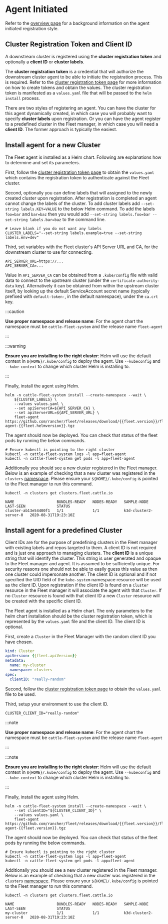 # Agent Initiated

Refer to the [overview page](./cluster-overview.md#agent-initiated-registration) for a background information on the agent initiated registration style.

## Cluster Registration Token and Client ID

A downstream cluster is registered using the **cluster registration token** and optionally a **client ID** or **cluster labels**.

The **cluster registration token** is a credential that will authorize the downstream cluster agent to be
able to initiate the registration process. This is required. Refer to the [cluster registration token page](./cluster-tokens.md) for more information
on how to create tokens and obtain the values. The cluster registration token is manifested as a `values.yaml` file that will
be passed to the `helm install` process.

There are two styles of registering an agent. You can have the cluster for this agent dynamically created, in which
case you will probably want to specify **cluster labels** upon registration.  Or you can have the agent register to a predefined
cluster in the Fleet manager, in which case you will need a **client ID**.  The former approach is typically the easiest.

## Install agent for a new Cluster

The Fleet agent is installed as a Helm chart. Following are explanations how to determine and set its parameters.

First, follow the [cluster registration token page](./cluster-tokens.md) to obtain the `values.yaml` which contains
the registration token to authenticate against the Fleet cluster.

Second, optionally you can define labels that will assigned to the newly created cluster upon registration. After
registration is completed an agent cannot change the labels of the cluster. To add cluster labels add
`--set-string labels.KEY=VALUE` to the below Helm command. To add the labels `foo=bar` and `bar=baz` then you would
add `--set-string labels.foo=bar --set-string labels.bar=baz` to the command line.

```shell
# Leave blank if you do not want any labels
CLUSTER_LABELS="--set-string labels.example=true --set-string labels.env=dev"
```

Third, set variables with the Fleet cluster's API Server URL and CA, for the downstream cluster to use for connecting.

```shell
API_SERVER_URL=https://...
API_SERVER_CA=...
```

Value in `API_SERVER_CA` can be obtained from a `.kube/config` file with valid data to connect to the upstream cluster
(under the `certificate-authority-data` key). Alternatively it can be obtained from within the upstream cluster itself,
by looking up the default ServiceAccount secret name (typically prefixed with `default-token-`, in the default namespace),
under the `ca.crt` key.


:::caution

__Use proper namespace and release name__:
For the agent chart the namespace must be `cattle-fleet-system` and the release name `fleet-agent`

:::

:::warning

__Ensure you are installing to the right cluster__:
Helm will use the default context in `${HOME}/.kube/config` to deploy the agent. Use `--kubeconfig` and `--kube-context`
to change which cluster Helm is installing to.

:::

Finally, install the agent using Helm.

```shell
helm -n cattle-fleet-system install --create-namespace --wait \
    ${CLUSTER_LABELS} \
    --values values.yaml \
    --set apiServerCA=${API_SERVER_CA} \
    --set apiServerURL=${API_SERVER_URL} \
    fleet-agent https://github.com/rancher/fleet/releases/download/{{fleet.version}}/fleet-agent-{{fleet.helmversion}}.tgz
```

The agent should now be deployed.  You can check that status of the fleet pods by running the below commands.

```shell
# Ensure kubectl is pointing to the right cluster
kubectl -n cattle-fleet-system logs -l app=fleet-agent
kubectl -n cattle-fleet-system get pods -l app=fleet-agent
```

Additionally you should see a new cluster registered in the Fleet manager.  Below is an example of checking that a new cluster
was registered in the `clusters` [namespace](./namespaces.md).  Please ensure your `${HOME}/.kube/config` is pointed to the Fleet
manager to run this command.

```shell
kubectl -n clusters get clusters.fleet.cattle.io
```
```
NAME                   BUNDLES-READY   NODES-READY   SAMPLE-NODE             LAST-SEEN              STATUS
cluster-ab13e54400f1   1/1             1/1           k3d-cluster2-server-0   2020-08-31T19:23:10Z   
```

## Install agent for a predefined Cluster

Client IDs are for the purpose of predefining clusters in the Fleet manager with existing labels and repos targeted to them.
A client ID is not required and is just one approach to managing clusters.
The **client ID** is a unique string that will identify the cluster.
This string is user generated and opaque to the Fleet manager and agent.  It is assumed to be sufficiently unique. For security reasons one should not be able to easily guess this value
as then one cluster could impersonate another.  The client ID is optional and if not specified the UID field of the `kube-system` namespace
resource will be used as the client ID. Upon registration if the client ID is found on a `Cluster` resource in the Fleet manager it will associate
the agent with that `Cluster`.  If no `Cluster` resource is found with that client ID a new `Cluster` resource will be created with the specific
client ID.

The Fleet agent is installed as a Helm chart. The only parameters to the helm chart installation should be the cluster registration token, which
is represented by the `values.yaml` file and the client ID.  The client ID is optional.


First, create a `Cluster` in the Fleet Manager with the random client ID you have chosen.

```yaml
kind: Cluster
apiVersion: {{fleet.apiVersion}}
metadata:
  name: my-cluster
  namespace: clusters
spec:
  clientID: "really-random"
```

Second, follow the [cluster registration token page](./cluster-tokens.md) to obtain the `values.yaml` file to be used.

Third, setup your environment to use the client ID.

```shell
CLUSTER_CLIENT_ID="really-random"
```

:::note

__Use proper namespace and release name__:
For the agent chart the namespace must be `cattle-fleet-system` and the release name `fleet-agent`

:::

:::note

__Ensure you are installing to the right cluster__:
Helm will use the default context in `${HOME}/.kube/config` to deploy the agent. Use `--kubeconfig` and `--kube-context`
to change which cluster Helm is installing to.

:::

Finally, install the agent using Helm.

```shell
helm -n cattle-fleet-system install --create-namespace --wait \
    --set clientID="${CLUSTER_CLIENT_ID}" \
    --values values.yaml \
    fleet-agent https://github.com/rancher/fleet/releases/download/{{fleet.version}}/fleet-agent-{{fleet.version}}.tgz
```

The agent should now be deployed.  You can check that status of the fleet pods by running the below commands.

```shell
# Ensure kubectl is pointing to the right cluster
kubectl -n cattle-fleet-system logs -l app=fleet-agent
kubectl -n cattle-fleet-system get pods -l app=fleet-agent
```

Additionally you should see a new cluster registered in the Fleet manager.  Below is an example of checking that a new cluster
was registered in the `clusters` [namespace](./namespaces.md).  Please ensure your `${HOME}/.kube/config` is pointed to the Fleet
manager to run this command.

```shell
kubectl -n clusters get clusters.fleet.cattle.io
```
```
NAME                   BUNDLES-READY   NODES-READY   SAMPLE-NODE             LAST-SEEN              STATUS
my-cluster             1/1             1/1           k3d-cluster2-server-0   2020-08-31T19:23:10Z   
```
